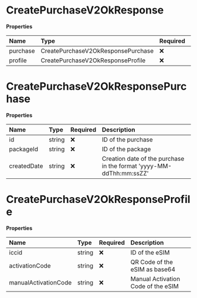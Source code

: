 # CreatePurchaseV2OkResponse

**Properties**

| Name     | Type                               | Required | Description |
| :------- | :--------------------------------- | :------- | :---------- |
| purchase | CreatePurchaseV2OkResponsePurchase | ❌       |             |
| profile  | CreatePurchaseV2OkResponseProfile  | ❌       |             |

# CreatePurchaseV2OkResponsePurchase

**Properties**

| Name        | Type   | Required | Description                                                         |
| :---------- | :----- | :------- | :------------------------------------------------------------------ |
| id          | string | ❌       | ID of the purchase                                                  |
| packageId   | string | ❌       | ID of the package                                                   |
| createdDate | string | ❌       | Creation date of the purchase in the format 'yyyy-MM-ddThh:mm:ssZZ' |

# CreatePurchaseV2OkResponseProfile

**Properties**

| Name                 | Type   | Required | Description                        |
| :------------------- | :----- | :------- | :--------------------------------- |
| iccid                | string | ❌       | ID of the eSIM                     |
| activationCode       | string | ❌       | QR Code of the eSIM as base64      |
| manualActivationCode | string | ❌       | Manual Activation Code of the eSIM |

